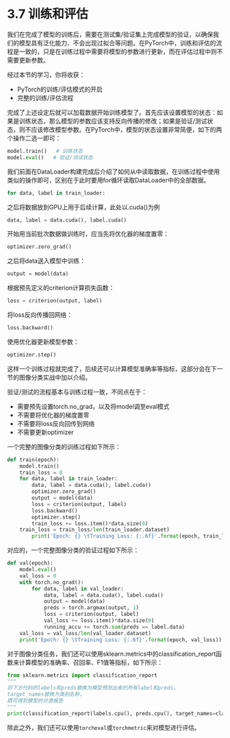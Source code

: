 # 3.7 训练和评估
我们在完成了模型的训练后，需要在测试集/验证集上完成模型的验证，以确保我们的模型具有泛化能力、不会出现过拟合等问题。在PyTorch中，训练和评估的流程是一致的，只是在训练过程中需要将模型的参数进行更新，而在评估过程中则不需要更新参数。

经过本节的学习，你将收获：

- PyTorch的训练/评估模式的开启
- 完整的训练/评估流程


完成了上述设定后就可以加载数据开始训练模型了。首先应该设置模型的状态：如果是训练状态，那么模型的参数应该支持反向传播的修改；如果是验证/测试状态，则不应该修改模型参数。在PyTorch中，模型的状态设置非常简便，如下的两个操作二选一即可：

```python
model.train()   # 训练状态
model.eval()   # 验证/测试状态
```

我们前面在DataLoader构建完成后介绍了如何从中读取数据，在训练过程中使用类似的操作即可，区别在于此时要用for循环读取DataLoader中的全部数据。

```python
for data, label in train_loader:
```

之后将数据放到GPU上用于后续计算，此处以.cuda()为例

```python
data, label = data.cuda(), label.cuda()
```

开始用当前批次数据做训练时，应当先将优化器的梯度置零：

```python
optimizer.zero_grad()
```

之后将data送入模型中训练：

```python
output = model(data)
```

根据预先定义的criterion计算损失函数：

```python
loss = criterion(output, label)
```

将loss反向传播回网络：

```python
loss.backward()
```

使用优化器更新模型参数：

```python
optimizer.step()
```

这样一个训练过程就完成了，后续还可以计算模型准确率等指标，这部分会在下一节的图像分类实战中加以介绍。

验证/测试的流程基本与训练过程一致，不同点在于：

- 需要预先设置torch.no_grad，以及将model调至eval模式
- 不需要将优化器的梯度置零
- 不需要将loss反向回传到网络
- 不需要更新optimizer

一个完整的图像分类的训练过程如下所示：

```python
def train(epoch):
    model.train()
    train_loss = 0
    for data, label in train_loader:
        data, label = data.cuda(), label.cuda()
        optimizer.zero_grad()
        output = model(data)
        loss = criterion(output, label)
        loss.backward()
        optimizer.step()
        train_loss += loss.item()*data.size(0)
    train_loss = train_loss/len(train_loader.dataset)
		print('Epoch: {} \tTraining Loss: {:.6f}'.format(epoch, train_loss))

```

对应的，一个完整图像分类的验证过程如下所示：

```python
def val(epoch):       
    model.eval()
    val_loss = 0
    with torch.no_grad():
        for data, label in val_loader:
            data, label = data.cuda(), label.cuda()
            output = model(data)
            preds = torch.argmax(output, 1)
            loss = criterion(output, label)
            val_loss += loss.item()*data.size(0)
            running_accu += torch.sum(preds == label.data)
    val_loss = val_loss/len(val_loader.dataset)
    print('Epoch: {} \tTraining Loss: {:.6f}'.format(epoch, val_loss))
```
对于图像分类任务，我们还可以使用sklearn.metrics中的classification_report函数来计算模型的准确率、召回率、F1值等指标，如下所示：

```python
from sklearn.metrics import classification_report
"""
将下方代码的labels和preds替换为模型预测出来的所有label和preds，
target_names替换为类别名称，
既可得到模型的分类报告
"""
print(classification_report(labels.cpu(), preds.cpu(), target_names=class_names))
```
除此之外，我们还可以使用`torcheval`或`torchmetric`来对模型进行评估。
